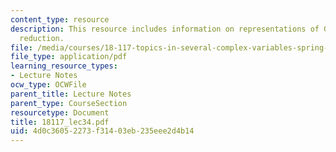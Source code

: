 ```yaml
---
content_type: resource
description: This resource includes information on representations of G, and symplectic
  reduction.
file: /media/courses/18-117-topics-in-several-complex-variables-spring-2005/4d0c36052273f31403eb235eee2d4b14_18117_lec34.pdf
file_type: application/pdf
learning_resource_types:
- Lecture Notes
ocw_type: OCWFile
parent_title: Lecture Notes
parent_type: CourseSection
resourcetype: Document
title: 18117_lec34.pdf
uid: 4d0c3605-2273-f314-03eb-235eee2d4b14
---
```

